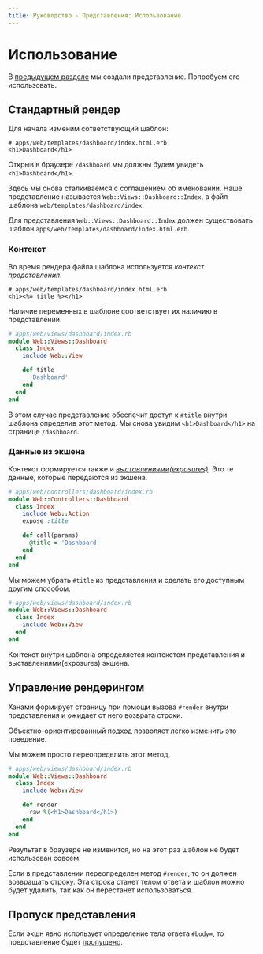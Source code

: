 ```yaml
---
title: Руководство - Представления: Использование
---
```


# Использование

В [предыдущем разделе](/guides/views/overview) мы создали представление. Попробуем его использовать.

## Стандартный рендер

Для начала изменим сответствующий шаблон:

```erb
# apps/web/templates/dashboard/index.html.erb
<h1>Dashboard</h1>
```

Открыв в браузере `/dashboard` мы должны будем увидеть `<h1>Dashboard</h1>`.

Здесь мы снова сталкиваемся с соглашением об именовании.
Наше представление называется `Web::Views::Dashboard::Index`, а файл шаблона `web/templates/dashboard/index`.

<p class="convention">
  Для представления <code>Web::Views::Dashboard::Index</code> должен существовать шаблон <code>apps/web/templates/dashboard/index.html.erb</code>.
</p>

### Контекст

Во время рендера файла шаблона используется _контекст представления_.

```erb
# apps/web/templates/dashboard/index.html.erb
<h1><%= title %></h1>
```

Наличие переменных в шаблоне соответствует их наличию в представлении.

```ruby
# apps/web/views/dashboard/index.rb
module Web::Views::Dashboard
  class Index
    include Web::View

    def title
      'Dashboard'
    end
  end
end
```

В этом случае представление обеспечит доступ к `#title` внутри шаблона определив этот метод.
Мы снова увидим `<h1>Dashboard</h1>` на странице `/dashboard`.

### Данные из экшена

Контекст формируется также и [_выставлениями(exposures)_](/guides/actions/exposures).
Это те данные, которые передаются из экшена.

```ruby
# apps/web/controllers/dashboard/index.rb
module Web::Controllers::Dashboard
  class Index
    include Web::Action
    expose :title

    def call(params)
      @title = 'Dashboard'
    end
  end
end
```

Мы можем убрать `#title` из представления и сделать его доступным другим способом.

```ruby
# apps/web/views/dashboard/index.rb
module Web::Views::Dashboard
  class Index
    include Web::View
  end
end
```

<p class="notice">
Контекст внутри шаблона определяется контекстом представления и выставлениями(exposures) экшена.
</p>

## Управление рендерингом

Ханами формирует страницу при помощи вызова `#render` внутри представления и ожидает от него возврата строки.

Объектно-ориентированный подход позволяет легко изменить это поведение.

Мы можем просто переопределить этот метод.

```ruby
# apps/web/views/dashboard/index.rb
module Web::Views::Dashboard
  class Index
    include Web::View

    def render
      raw %(<h1>Dashboard</h1>)
    end
  end
end
```

Результат в браузере не изменится, но на этот раз шаблон не будет использован совсем.

<p class="convention">
Если в представлении переопределен метод <code>#render</code>, то он должен возвращать строку. Эта строка станет телом ответа и шаблон можно будет удалить, так как он перестанет использоваться.
</p>

## Пропуск представления

Если экшн явно использует определение тела ответа `#body=`, то представление будет [пропущено](/guides/actions/basic-usage).
